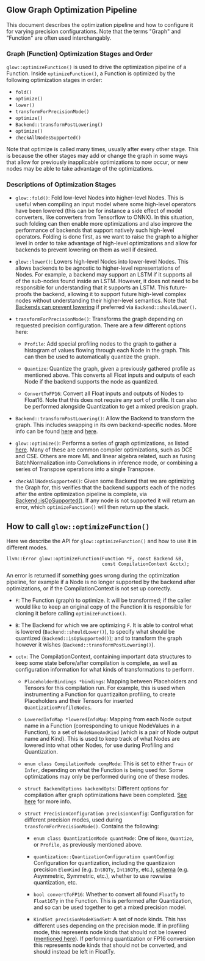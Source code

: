 ## Glow Graph Optimization Pipeline

This document describes the optimization pipeline and how to configure it for
varying precision configurations. Note that the terms "Graph" and "Function" are
often used interchangably.

### Graph (Function) Optimization Stages and Order

`glow::optimizeFunction()` is used to drive the optimization pipeline of a
Function. Inside `optimizeFunction()`, a Function is optimized by the following
optimization stages in order:

- `fold()`
- `optimize()`
- `lower()`
- `transformForPrecisionMode()`
- `optimize()`
- `Backend::transformPostLowering()`
- `optimize()`
- `checkAllNodesSupported()`

Note that optimize is called many times, usually after every other stage. This
is because the other stages may add or change the graph in some ways that allow
for previously inapplicable optimizations to now occur, or new nodes may be able
to take advantage of the optimizations.

### Descriptions of Optimization Stages

- `glow::fold()`: Fold low-level Nodes into higher-level Nodes. This is useful
  when compiling an input model where some high-level operators have been
  lowered (this can be for instance a side effect of model converters, like
  converters from Tensorflow to ONNX). In this situation, such folding can then
  enable more optimizations and also improve the performance of backends that
  support natively such high-level operators. Folding is done first, as we want
  to raise the graph to a higher level in order to take advantage of high-level
  optimizations and allow for backends to prevent lowering on them as well if
  desired.

- `glow::lower()`: Lowers high-level Nodes into lower-level Nodes. This allows
  backends to be agnostic to higher-level representations of Nodes. For example,
  a backend may support an LSTM if it supports all of the sub-nodes found inside
  an LSTM. However, it does not need to be responsible for understanding that it
  supports an LSTM. This future-proofs the backend, allowing it to support
  future high-level complex nodes without understanding their higher-level
  semantics. Note that [Backends can prevent
  lowering](Backends.md#backend-abstract-class) if preferred via
  `Backend::shouldLower()`.

- `transformForPrecisionMode()`: Transforms the graph depending on requested
  precision configuration. There are a few different options here:

  - `Profile`: Add special profiling nodes to the graph to gather a histogram of
    values flowing through each Node in the graph. This can then be used to
    automatically quantize the graph.

  - `Quantize`: Quantize the graph, given a previously gathered profile as
    mentioned above. This converts all Float inputs and outputs of each Node if
    the backend supports the node as quantized.

  - `ConvertToFP16`: Convert all Float inputs and outputs of Nodes to
    Float16. Note that this does not require any sort of profile. It can also be
    performed alongside Quantization to get a mixed precision graph.

- `Backend::transformPostLowering()`: Allow the Backend to transform the
  graph. This includes swapping in its own backend-specific nodes. More info can
  be found [here](Backends.md#backend-abstract-class) and
  [here](NewBackendSpecificNode.md#steps).

- `glow::optimize()`: Performs a series of graph optimizations, as listed
  [here](Optimizations.md#set-of-supported-graph-optimizations). Many of these
  are common compiler optimizations, such as DCE and CSE. Others are more ML and
  linear algebra related, such as fusing BatchNormalization into Convolutions in
  inference mode, or combining a series of Transpose operations into a single
  Transpose.

- `checkAllNodesSupported()`: Given some Backend that we are optimizing the
  Graph for, this verifies that the backend supports each of the nodes after the
  entire optimization pipeline is complete, via
  [Backend::isOpSupported()](Backends.md#backend-abstract-class). If any node is
  not supported it will return an error, which `optimizeFunction()` will then
  return up the stack.

## How to call `glow::optimizeFunction()`

Here we describe the API for `glow::optimizeFunction()` and how to use it in
different modes.

```
llvm::Error glow::optimizeFunction(Function *F, const Backend &B,
                                   const CompilationContext &cctx);
```

An error is returned if something goes wrong during the optimization pipeline,
for example if a Node is no longer supported by the backend after optimizations,
or if the CompilationContext is not set up correctly.

- `F`: The Function (graph) to optimize. It will be transformed; if the caller
  would like to keep an original copy of the Function it is responsible for
  cloning it before calling `optimizeFunction()`.

- `B`: The Backend for which we are optimizing `F`. It is able to control what
  is lowered (`Backend::shouldLower()`), to specify what should be quantized
  (`Backend::isOpSupported()`); and to transform the graph however it wishes
  (`Backend::transformPostLowering()`).

- `cctx`: The CompilationContext, containing important data structures to keep
  some state before/after compilation is complete, as well as configuration
  information for what kinds of transformations to perform.

  - `PlaceholderBindings *bindings`: Mapping between Placeholders and Tensors
    for this compilation run. For example, this is used when instrumenting a
    Function for quantizaiton profiling, to create Placeholders and their
    Tensors for inserted `QuantizationProfileNodes`.

  - `LoweredInfoMap *loweredInfoMap`: Mapping from each Node output name in a
    Function (corresponding to unique NodeValues in a Function), to a set of
    `NodeNameAndKind` (which is a pair of Node output name and Kind). This is
    used to keep track of what Nodes are lowered into what other Nodes, for use
    during Profiling and Quantization.

  - `enum class CompilationMode compMode`: This is set to either `Train` or
    `Infer`, depending on what the Function is being used for. Some
    optimizations may only be performed during one of these modes.

  - `struct BackendOptions backendOpts`: Different options for compilation after
    graph optimizations have been completed. [See
    here](Backends.md#backendoptions-helper-struct) for more info.

  - `struct PrecisionConfiguration precisionConfig`: Configuration for different
    precision modes, used during `transformForPrecisionMode()`. Contains the
    following:

    - `enum class QuantizationMode quantMode`: One of `None`, `Quantize`, or
      `Profile`, as previously mentioned above.

    - `quantization::QuantizationConfiguration quantConfig`: Configuration for
      quantization, including the quantizaion precision `ElemKind`
      (e.g. `Int8QTy`, `Int16QTy`, etc.),
      [schema](Quantization.md#how-to-perform-nn-conversion) (e.g. Asymmetric,
      Symmetric, etc.), whether to use rowwise quantization, etc.

    - `bool convertToFP16`: Whether to convert all found `FloatTy` to
      `Float16Ty` in the Function. This is performed after Quantization, and so
      can be used together to get a mixed precision model.

    - `KindSet precisionModeKindSet`: A set of node kinds. This has different
      uses depending on the precision mode. If in profiling mode, this
      represents node kinds that should not be lowered ([mentioned
      here](Quantization.md#how-to-perform-nn-conversion)). If performing
      quantization or FP16 conversion this represents node kinds that should not
      be converted, and should instead be left in FloatTy.
